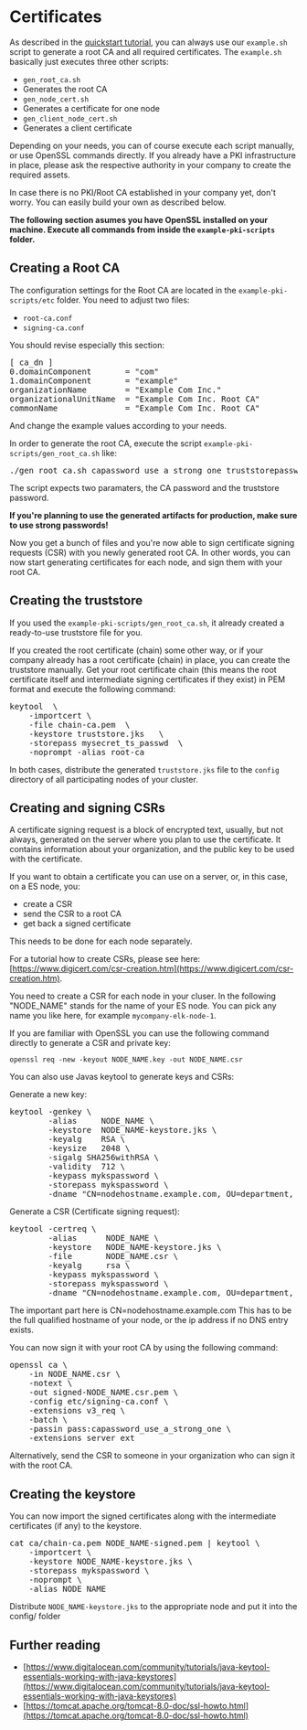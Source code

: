 # Certificates

As described in the [quickstart tutorial](quickstart.md), you can always use our `example.sh` script to generate a root CA and all required certificates. The `example.sh` basically just executes three other scripts:

* `gen_root_ca.sh`
 * Generates the root CA
* `gen_node_cert.sh`
 * Generates a certificate for one node
* `gen_client_node_cert.sh`
 * Generates a client certificate

Depending on your needs, you can of course execute each script manually, or use OpenSSL commands directly. If you already have a PKI infrastructure in place, please ask the respective authority in your company to create the required assets.

In case there is no PKI/Root CA established in your company yet, don't worry. You can easily build your own as described below.
 
**The following section asumes you have OpenSSL installed on your machine. Execute all commands from inside the `example-pki-scripts` folder.**

## Creating a Root CA

The configuration settings for the Root CA are located in the `example-pki-scripts/etc` folder. You need to adjust two files:

* `root-ca.conf`
* `signing-ca.conf`

You should revise especially this section: 

<pre>
[ ca_dn ]
0.domainComponent       = "com"
1.domainComponent       = "example"
organizationName        = "Example Com Inc."
organizationalUnitName  = "Example Com Inc. Root CA"
commonName              = "Example Com Inc. Root CA"
</pre>

And change the example values according to your needs.

In order to generate the root CA, execute the script `example-pki-scripts/gen_root_ca.sh` like:

<pre>
./gen_root_ca.sh capassword_use_a_strong_one truststorepassword
</pre>

The script expects two paramaters, the CA password and the truststore password. 

**If you're planning to use the generated artifacts for production, make sure to use strong passwords!**

Now you get a bunch of files and you're now able to sign certificate signing requests (CSR) with you newly generated root CA. In other words, you can now start generating certificates for each node, and sign them with your root CA. 

## Creating the truststore

If you used the `example-pki-scripts/gen_root_ca.sh`, it already created a ready-to-use truststore file for you. 

If you created the root certificate (chain) some other way, or if your company already has a root certificate (chain) in place, you can create the truststore manually. Get your root certificate chain (this means the root certificate itself and intermediate signing certificates if they exist) in PEM format and execute the following command:

<pre>
keytool  \
    -importcert \
    -file chain-ca.pem  \
    -keystore truststore.jks   \
    -storepass mysecret_ts_passwd  \
    -noprompt -alias root-ca
</pre>

In both cases, distribute the generated `truststore.jks` file to the `config` directory of all participating nodes of your cluster.

## Creating and signing CSRs

A certificate signing request is a block of encrypted text, usually, but not always, generated on the server where you plan to use the certificate. It contains information about your organization, and the public key to be used with the certificate. 

If you want to obtain a certificate you can use on a server, or, in this case, on a ES node, you:

* create a CSR
* send the CSR to a root CA
* get back a signed certificate

This needs to be done for each node separately.

For a tutorial how to create CSRs, please see here: [https://www.digicert.com/csr-creation.htm](https://www.digicert.com/csr-creation.htm). 

You need to create a CSR for each node in your cluser. In the following "NODE_NAME" stands for the name of your ES node. You can pick any name you like here, for example `mycompany-elk-node-1`.

If you are familiar with OpenSSL you can use the following command directly to generate a CSR and private key:

```
openssl req -new -keyout NODE_NAME.key -out NODE_NAME.csr
```
You can also use Javas keytool to generate keys and CSRs:

Generate a new key:

<pre>
keytool -genkey \
        -alias     NODE_NAME \
        -keystore  NODE_NAME-keystore.jks \
        -keyalg    RSA \
        -keysize   2048 \
        -sigalg SHA256withRSA \
        -validity  712 \
        -keypass mykspassword \
        -storepass mykspassword \
        -dname "CN=nodehostname.example.com, OU=department, O=company, L=localityName, C=US"
</pre>

Generate a CSR (Certificate signing request):
<pre>
keytool -certreq \
        -alias      NODE_NAME \
        -keystore   NODE_NAME-keystore.jks \
        -file       NODE_NAME.csr \
        -keyalg     rsa \
        -keypass mykspassword \
        -storepass mykspassword \
        -dname "CN=nodehostname.example.com, OU=department, O=company, L=localityName, C=US"
</pre>

The important part here is CN=nodehostname.example.com This has to be the full qualified hostname of your node, or the ip address if no DNS entry exists.

You can now sign it with your root CA by using the following command:

<pre>
openssl ca \
    -in NODE_NAME.csr \
    -notext \
    -out signed-NODE_NAME.csr.pem \
    -config etc/signing-ca.conf \
    -extensions v3_req \
    -batch \
	-passin pass:capassword_use_a_strong_one \
	-extensions server_ext 
</pre>

Alternatively, send the CSR to someone in your organization who can sign it with the root CA.

## Creating the keystore

You can now import the signed certificates along with the intermediate certificates (if any) to the keystore. 

<pre>
cat ca/chain-ca.pem NODE_NAME-signed.pem | keytool \
    -importcert \
    -keystore NODE_NAME-keystore.jks \
    -storepass mykspassword \
    -noprompt \
    -alias NODE_NAME
</pre>

Distribute `NODE_NAME-keystore.jks` to the appropriate node and put it into the config/ folder

## Further reading

* [https://www.digitalocean.com/community/tutorials/java-keytool-essentials-working-with-java-keystores](https://www.digitalocean.com/community/tutorials/java-keytool-essentials-working-with-java-keystores)
* [https://tomcat.apache.org/tomcat-8.0-doc/ssl-howto.html](https://tomcat.apache.org/tomcat-8.0-doc/ssl-howto.html)